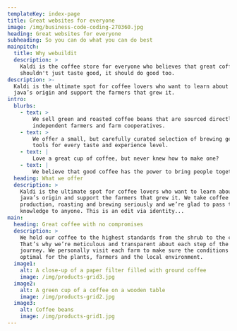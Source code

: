```yaml
---
templateKey: index-page
title: Great websites for everyone
image: /img/business-code-coding-270360.jpg
heading: Great websites for everyone
subheading: So you can do what you can do best
mainpitch:
  title: Why webuildit
  description: >
    Kaldi is the coffee store for everyone who believes that great coffee
    shouldn't just taste good, it should do good too.
description: >-
  Kaldi is the ultimate spot for coffee lovers who want to learn about their
  java’s origin and support the farmers that grew it.
intro:
  blurbs:
    - text: >
        We sell green and roasted coffee beans that are sourced directly from
        independent farmers and farm cooperatives.
    - text: >
        We offer a small, but carefully curated selection of brewing gear and
        tools for every taste and experience level.
    - text: |
        Love a great cup of coffee, but never knew how to make one?
    - text: |
        We believe that good coffee has the power to bring people together.
  heading: What we offer
  description: >
    Kaldi is the ultimate spot for coffee lovers who want to learn about their
    java’s origin and support the farmers that grew it. We take coffee
    production, roasting and brewing seriously and we’re glad to pass that
    knowledge to anyone. This is an edit via identity...
main:
  heading: Great coffee with no compromises
  description: >
    We hold our coffee to the highest standards from the shrub to the cup.
    That’s why we’re meticulous and transparent about each step of the coffee’s
    journey. We personally visit each farm to make sure the conditions are
    optimal for the plants, farmers and the local environment.
  image1:
    alt: A close-up of a paper filter filled with ground coffee
    image: /img/products-grid3.jpg
  image2:
    alt: A green cup of a coffee on a wooden table
    image: /img/products-grid2.jpg
  image3:
    alt: Coffee beans
    image: /img/products-grid1.jpg
---
```


